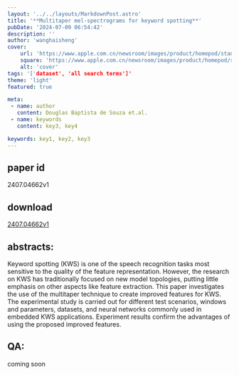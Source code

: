 ```yaml
---
layout: '../../layouts/MarkdownPost.astro'
title: '**Multitaper mel-spectrograms for keyword spotting**'
pubDate: '2024-07-09 06:54:42'
description: ''
author: 'wanghaisheng'
cover:
    url: 'https://www.apple.com.cn/newsroom/images/product/homepod/standard/Apple-HomePod-hero-230118_big.jpg.large_2x.jpg'
    square: 'https://www.apple.com.cn/newsroom/images/product/homepod/standard/Apple-HomePod-hero-230118_big.jpg.large_2x.jpg'
    alt: 'cover'
tags: '['dataset', 'all search terms']' 
theme: 'light'
featured: true

meta:
 - name: author
   content: Douglas Baptista de Souza et.al.
 - name: keywords
   content: key3, key4

keywords: key1, key2, key3
---
```


## paper id
2407.04662v1
## download
[2407.04662v1](http://arxiv.org/abs/2407.04662v1)
## abstracts:
Keyword spotting (KWS) is one of the speech recognition tasks most sensitive to the quality of the feature representation. However, the research on KWS has traditionally focused on new model topologies, putting little emphasis on other aspects like feature extraction. This paper investigates the use of the multitaper technique to create improved features for KWS. The experimental study is carried out for different test scenarios, windows and parameters, datasets, and neural networks commonly used in embedded KWS applications. Experiment results confirm the advantages of using the proposed improved features.
## QA:
coming soon
